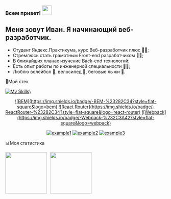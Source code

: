 ### Всем привет! <img src="https://raw.githubusercontent.com/MartinHeinz/MartinHeinz/master/wave.gif" width="30px">

## Меня зовут Иван. Я начинающий веб-разработчик.

  - Студент Яндекс.Практикума, курс Веб-разработчик плюс :man_student:;
  - Стремлюсь стать грамотным Front-end разработчиком 👨‍💻;
  - В ближайших планах изучение Back-end технологий;
  - Есть опыт работы по инженерной специальности :man_factory_worker:;
  - Люблю волейбол :volleyball:, велосипед :bicyclist:, беговые лыжи :ski:.

  
 
:toolbox:Мой стек 

[![My Skills](https://skillicons.dev/icons?i=vscode,html,css,js,react,redux,ts,git)](https://skillicons.dev)\
<div align="center">
<a href="">![BEM](https://img.shields.io/badge/-BEM-%23282C34?style=flat-square&logo=bem)</a>
<a href="">![React Router](https://img.shields.io/badge/-ReactRouter-%23282C34?style=flat-square&logo=react-router)</a>
<a href="">![Webpack](https://img.shields.io/badge/-Webpack-%232C3A42?style=flat-square&logo=webpack)</a>
 </div>
<div align="center">

  <a href="">![example1](https://img.shields.io/badge/example-one-red)</a>
  <a href="">![example2](https://img.shields.io/badge/example-two-green)</a>
  <a href="">![example3](https://img.shields.io/badge/example-three-blue)</a>

</div>


:bar_chart:Моя статистика 

<!-- ![languages](https://github-readme-stats.vercel.app/api/top-langs/?username=isvakulenko&bg_color=-45,0e1420,1e2430&count_private=true&border_radius=15&border_color=2e3440&layout=compact&card_width=250&hide_border=true&theme=nord&cache_seconds=1800)
[![isvakulenko github stats](https://github-readme-stats.vercel.app/api?username=isvakulenko&custom_title=GitHub%20Stats&count_private=true&show_icons=true&bg_color=-45,0e1420,262c38&icon_color=81A1C1&border_radius=15&border_color=2e3440&hide=stars&line_height=24&hide_border=true&theme=nord&cache_seconds=1800)](https://github.com/isvakulenko?tab=repositories) -->

<div>
<a href="https://github-readme-stats.vercel.app/api?username=isvakulenko&hide=contribs&show_icons=true">
  <img  align="left" height="130" style="margin-right: 10px" src="https://github-readme-stats.vercel.app/api?username=isvakulenko&hide=contribs&show_icons=true" />
</a>
<a href="https://github-readme-stats.vercel.app/api/top-langs/?username=isvakulenko&layout=compact">
  <img align="left" height="130" src="https://github-readme-stats.vercel.app/api/top-langs/?username=isvakulenko&layout=compact" />
</a>
</div>

<!--
**isvakulenko/isvakulenko** is a ✨ _special_ ✨ repository because its `README.md` (this file) appears on your GitHub profile.

Here are some ideas to get you started:

- 🔭 I’m currently working on ...
- 🌱 I’m currently learning ...
- 👯 I’m looking to collaborate on ...
- 🤔 I’m looking for help with ...
- 💬 Ask me about ...
- 📫 How to reach me: ...
- 😄 Pronouns: ...
- ⚡ Fun fact: ...
-->
